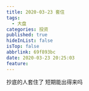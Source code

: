 ```yaml
---
title: 2020-03-23 套住
tags:
  - 大盘
categories: 投资
published: true
hideInList: false
isTop: false
abbrlink: 69f893bc
date: 2020-03-23 20:25:03
feature:
---
```

抄底的人套住了
短期能出得来吗
<!-- more -->

